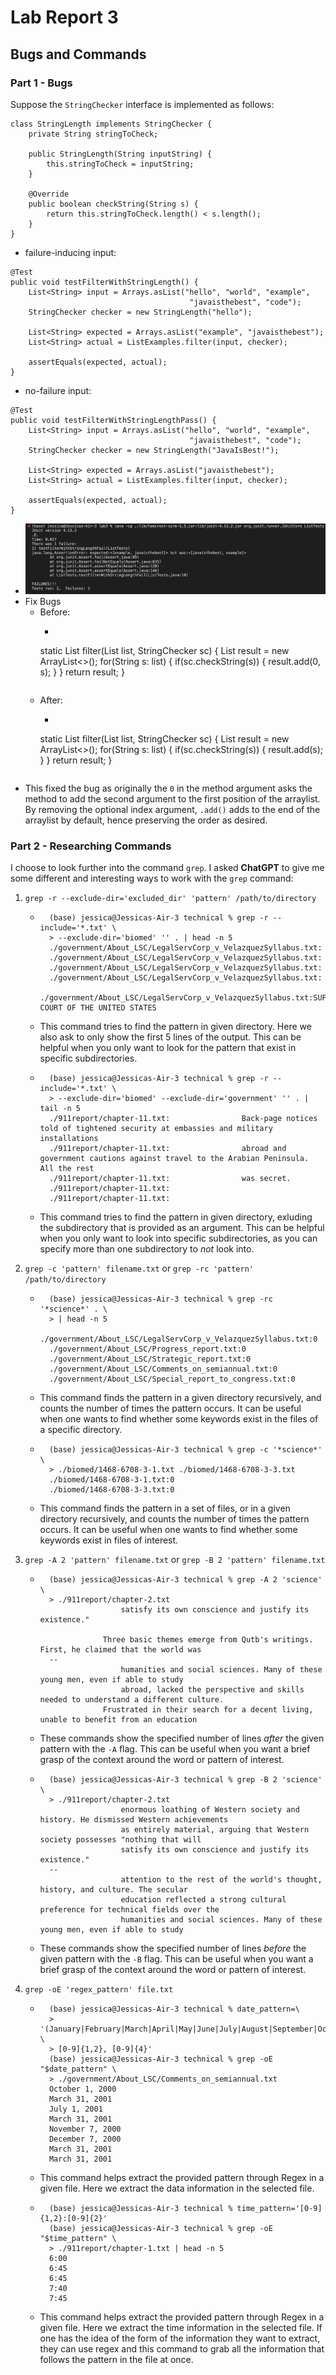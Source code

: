 # Lab Report 3
## Bugs and Commands

### Part 1 - Bugs
Suppose the `StringChecker` interface is implemented as follows:
```
class StringLength implements StringChecker {
    private String stringToCheck;

    public StringLength(String inputString) {
        this.stringToCheck = inputString;
    }

    @Override
    public boolean checkString(String s) {
        return this.stringToCheck.length() < s.length();
    }
}
```
- failure-inducing input:
```
@Test
public void testFilterWithStringLength() {
    List<String> input = Arrays.asList("hello", "world", "example",
                                        "javaisthebest", "code");
    StringChecker checker = new StringLength("hello");

    List<String> expected = Arrays.asList("example", "javaisthebest");
    List<String> actual = ListExamples.filter(input, checker);

    assertEquals(expected, actual);
}
```
- no-failure input:
```
@Test
public void testFilterWithStringLengthPass() {
    List<String> input = Arrays.asList("hello", "world", "example",
                                        "javaisthebest", "code");
    StringChecker checker = new StringLength("JavaIsBest!");

    List<String> expected = Arrays.asList("javaisthebest");
    List<String> actual = ListExamples.filter(input, checker);

    assertEquals(expected, actual);
}
```
- ![Image](assets/lab03.png)
- Fix Bugs
    - Before: 
        - ```
        static List<String> filter(List<String> list, StringChecker sc) {
            List<String> result = new ArrayList<>();
            for(String s: list) {
                if(sc.checkString(s)) {
                    result.add(0, s);
                }
            }
            return result;
        }
        ```
    - After: 
        - ```
        static List<String> filter(List<String> list, StringChecker sc) {
            List<String> result = new ArrayList<>();
            for(String s: list) {
                if(sc.checkString(s)) {
                    result.add(s);
                }
            }
            return result;
        }
        ```
- This fixed the bug as originally the `0` in the method argument asks the method to add the second argument to the first position of the arraylist. By removing the optional index argument, `.add()` adds to the end of the arraylist by default, hence preserving the order as desired.

### Part 2 - Researching Commands
I choose to look further into the command `grep`. I asked **ChatGPT** to give me some different and interesting ways to work with the `grep` command:
1. `grep -r --exclude-dir='excluded_dir' 'pattern' /path/to/directory`
    - ```
        (base) jessica@Jessicas-Air-3 technical % grep -r --include='*.txt' \
        > --exclude-dir='biomed' '' . | head -n 5
        ./government/About_LSC/LegalServCorp_v_VelazquezSyllabus.txt:
        ./government/About_LSC/LegalServCorp_v_VelazquezSyllabus.txt:
        ./government/About_LSC/LegalServCorp_v_VelazquezSyllabus.txt:
        ./government/About_LSC/LegalServCorp_v_VelazquezSyllabus.txt:
        ./government/About_LSC/LegalServCorp_v_VelazquezSyllabus.txt:SUPREME COURT OF THE UNITED STATES
        ```
    - This command tries to find the pattern in given directory. Here we also ask to only show the first 5 lines of the output. This can be helpful when you only want to look for the pattern that exist in specific subdirectories.
    - ```
        (base) jessica@Jessicas-Air-3 technical % grep -r --include='*.txt' \
        > --exclude-dir='biomed' --exclude-dir='government' '' . | tail -n 5
        ./911report/chapter-11.txt:                Back-page notices told of tightened security at embassies and military installations
        ./911report/chapter-11.txt:                abroad and government cautions against travel to the Arabian Peninsula. All the rest
        ./911report/chapter-11.txt:                was secret.
        ./911report/chapter-11.txt:        
        ./911report/chapter-11.txt:    
        ```
    - This command tries to find the pattern in given directory, exluding the subdirectory that is provided as an argument. This can be helpful when you only want to look into specific subdirectories, as you can specify more than one subdirectory to *not* look into.

2. `grep -c 'pattern' filename.txt` or `grep -rc 'pattern' /path/to/directory`
    - ```
        (base) jessica@Jessicas-Air-3 technical % grep -rc '*science*' . \
        > | head -n 5
        ./government/About_LSC/LegalServCorp_v_VelazquezSyllabus.txt:0
        ./government/About_LSC/Progress_report.txt:0
        ./government/About_LSC/Strategic_report.txt:0
        ./government/About_LSC/Comments_on_semiannual.txt:0
        ./government/About_LSC/Special_report_to_congress.txt:0
        ```
    - This command finds the pattern in a given directory recursively, and counts the number of times the pattern occurs. It can be useful when one wants to find whether some keywords exist in the files of a specific directory.
    - ```
        (base) jessica@Jessicas-Air-3 technical % grep -c '*science*' \
        > ./biomed/1468-6708-3-1.txt ./biomed/1468-6708-3-3.txt
        ./biomed/1468-6708-3-1.txt:0
        ./biomed/1468-6708-3-3.txt:0
        ```
    - This command finds the pattern in a set of files, or in a given directory recursively, and counts the number of times the pattern occurs. It can be useful when one wants to find whether some keywords exist in files of interest.

3. `grep -A 2 'pattern' filename.txt` or `grep -B 2 'pattern' filename.txt`
    - ```
        (base) jessica@Jessicas-Air-3 technical % grep -A 2 'science' \
        > ./911report/chapter-2.txt  
                        satisfy its own conscience and justify its existence."
                
                    Three basic themes emerge from Qutb's writings. First, he claimed that the world was
        --
                        humanities and social sciences. Many of these young men, even if able to study
                        abroad, lacked the perspective and skills needed to understand a different culture.
                    Frustrated in their search for a decent living, unable to benefit from an education
        ```
    - These commands show the specified number of lines *after* the given pattern with the `-A` flag. This can be useful when you want a brief grasp of the context around the word or pattern of interest.
    - ```
        (base) jessica@Jessicas-Air-3 technical % grep -B 2 'science' \
        > ./911report/chapter-2.txt  
                        enormous loathing of Western society and history. He dismissed Western achievements
                        as entirely material, arguing that Western society possesses "nothing that will
                        satisfy its own conscience and justify its existence."
        --
                        attention to the rest of the world's thought, history, and culture. The secular
                        education reflected a strong cultural preference for technical fields over the
                        humanities and social sciences. Many of these young men, even if able to study
        ```
    - These commands show the specified number of lines *before* the given pattern with the `-B` flag. This can be useful when you want a brief grasp of the context around the word or pattern of interest.

4. `grep -oE 'regex_pattern' file.txt`
    - ```
        (base) jessica@Jessicas-Air-3 technical % date_pattern=\
        > '(January|February|March|April|May|June|July|August|September|October|November|December) \
        > [0-9]{1,2}, [0-9]{4}'
        (base) jessica@Jessicas-Air-3 technical % grep -oE "$date_pattern" \
        > ./government/About_LSC/Comments_on_semiannual.txt
        October 1, 2000
        March 31, 2001
        July 1, 2001
        March 31, 2001
        November 7, 2000
        December 7, 2000
        March 31, 2001
        March 31, 2001
        ```
    - This command helps extract the provided pattern through Regex in a given file. Here we extract the data information in the selected file.
    - ```
        (base) jessica@Jessicas-Air-3 technical % time_pattern='[0-9]{1,2}:[0-9]{2}'                 
        (base) jessica@Jessicas-Air-3 technical % grep -oE "$time_pattern" \
        > ./911report/chapter-1.txt | head -n 5
        6:00
        6:45
        6:45
        7:40
        7:45
        ```
    - This command helps extract the provided pattern through Regex in a given file. Here we extract the time information in the selected file. If one has the idea of the form of the information they want to extract, they can use regex and this command to grab all the information that follows the pattern in the file at once.



